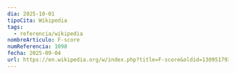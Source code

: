 ```yaml
---
dia: 2025-10-01
tipoCita: Wikipedia
tags:
  - referencia/wikipedia
nombreArticulo: F-score
numReferencia: 1098
fecha: 2025-09-04
url: https://en.wikipedia.org/w/index.php?title=F-score&oldid=1309517937
---
```

